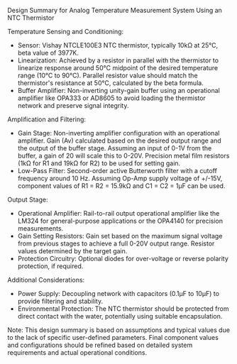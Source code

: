 Design Summary for Analog Temperature Measurement System Using an NTC Thermistor

Temperature Sensing and Conditioning:
- Sensor: Vishay NTCLE100E3 NTC thermistor, typically 10kΩ at 25°C, beta value of 3977K.
- Linearization: Achieved by a resistor in parallel with the thermistor to linearize response around 50°C midpoint of the desired temperature range (10°C to 90°C). Parallel resistor value should match the thermistor's resistance at 50°C, calculated by the beta formula.
- Buffer Amplifier: Non-inverting unity-gain buffer using an operational amplifier like OPA333 or AD8605 to avoid loading the thermistor network and preserve signal integrity.

Amplification and Filtering:
- Gain Stage: Non-inverting amplifier configuration with an operational amplifier. Gain (Av) calculated based on the desired output range and the output of the buffer stage. Assuming an input of 0-1V from the buffer, a gain of 20 will scale this to 0-20V. Precision metal film resistors (1kΩ for R1 and 19kΩ for R2) to be used for setting gain.
- Low-Pass Filter: Second-order active Butterworth filter with a cutoff frequency around 10 Hz. Assuming Op-Amp supply voltage of +/-15V, component values of R1 = R2 = 15.9kΩ and C1 = C2 = 1µF can be used.

Output Stage:
- Operational Amplifier: Rail-to-rail output operational amplifier like the LM324 for general-purpose applications or the OPA4140 for precision measurements.
- Gain Setting Resistors: Gain set based on the maximum signal voltage from previous stages to achieve a full 0-20V output range. Resistor values determined by the target gain.
- Protection Circuitry: Optional diodes for over-voltage or reverse polarity protection, if required.

Additional Considerations:
- Power Supply: Decoupling network with capacitors (0.1µF to 10µF) to provide filtering and stability.
- Environmental Protection: The NTC thermistor should be protected from direct contact with the water, potentially using suitable encapsulation.

Note: This design summary is based on assumptions and typical values due to the lack of specific user-defined parameters. Final component values and configurations should be refined based on detailed system requirements and actual operational conditions.
